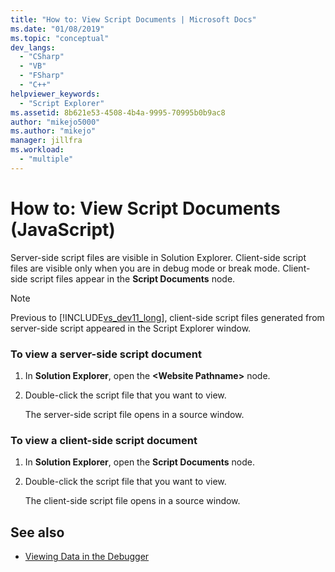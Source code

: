 ```yaml
---
title: "How to: View Script Documents | Microsoft Docs"
ms.date: "01/08/2019"
ms.topic: "conceptual"
dev_langs:
  - "CSharp"
  - "VB"
  - "FSharp"
  - "C++"
helpviewer_keywords:
  - "Script Explorer"
ms.assetid: 8b621e53-4508-4b4a-9995-70995b0b9ac8
author: "mikejo5000"
ms.author: "mikejo"
manager: jillfra
ms.workload:
  - "multiple"
---
```

# How to: View Script Documents (JavaScript)

Server-side script files are visible in Solution Explorer. Client-side script files are visible only when you are in debug mode or break mode. Client-side script files appear in the **Script Documents** node.

> [!NOTE]
> Previous to [!INCLUDE[vs_dev11_long](../data-tools/includes/vs_dev11_long_md.md)], client-side script files generated from server-side script appeared in the Script Explorer window.

### To view a server-side script document

1. In **Solution Explorer**, open the **\<Website Pathname>** node.

2. Double-click the script file that you want to view.

     The server-side script file opens in a source window.

### To view a client-side script document

1. In **Solution Explorer**, open the **Script Documents** node.

2. Double-click the script file that you want to view.

     The client-side script file opens in a source window.

## See also
- [Viewing Data in the Debugger](../debugger/viewing-data-in-the-debugger.md)